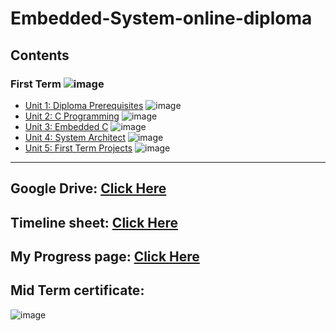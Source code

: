 # Embedded-System-online-diploma
## Contents

### First Term ![image](https://us-central1-progress-markdown.cloudfunctions.net/progress/100?dangerColor=800000&warningColor=ff9900&successColor=006600)

- [Unit 1: Diploma Prerequisites](https://github.com/Abdullah-ghazal/Master_Embedded_System_Diploma/tree/main/First_Term/Assignments) ![image](https://us-central1-progress-markdown.cloudfunctions.net/progress/100)
- [Unit 2: C Programming](https://github.com/Abdullah-ghazal/Master_Embedded_System_Diploma/tree/main/First_Term/Assignments/Unit%20(2)%20C_Programming) ![image](https://us-central1-progress-markdown.cloudfunctions.net/progress/100)
- [Unit 3: Embedded C](https://github.com/Abdullah-ghazal/Master_Embedded_System_Diploma/tree/main/First_Term/Assignments/Unit%20(3)%20Embedded%20C) ![image](https://us-central1-progress-markdown.cloudfunctions.net/progress/100)
- [Unit 4: System Architect](https://github.com/Abdullah-ghazal/Master_Embedded_System_Diploma/tree/main/First_Term/Assignments/Unit%20(4)%20System%20Architect) ![image](https://us-central1-progress-markdown.cloudfunctions.net/progress/100)
- [Unit 5: First Term Projects](https://github.com/Abdullah-ghazal/Master_Embedded_System_Diploma/tree/main/First_Term/Projects) ![image](https://us-central1-progress-markdown.cloudfunctions.net/progress/100)




---
## Google Drive: [Click Here](https://drive.google.com/drive/folders/1Tu3WBq_2aT-OemZhzcbkQnaBE3xgTbsO) 
## Timeline sheet: [Click Here](https://docs.google.com/spreadsheets/d/1qn-MFZaFm0UdFPFoHWHPP8m-1NbwlcOY/edit?usp=drive_link&ouid=101476943268963997037&rtpof=true&sd=true)
## My Progress page: [Click Here](https://www.learn-in-depth-store.com/certificate/abdallahghazal60%40gmail.com) 
## Mid Term certificate: 
![image](https://github.com/user-attachments/assets/838ac1b3-750f-466e-931b-d2fa1914e022)
